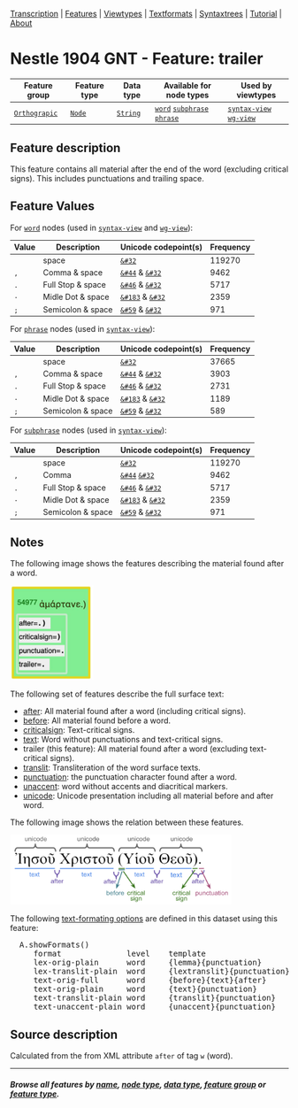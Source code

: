 <a name="start"></a>
<div class="hidden-content">
<a href="../transcription.md">Transcription</a> | <a href="README.md#start">Features</a> | <a href="../viewtypes.md#start">Viewtypes</a> | <a href="../textformats.md#start">Textformats</a> |  <a href="../syntaxtrees.md#start">Syntaxtrees</a> | <a href="../../tutorial/README.md#start">Tutorial</a>  | <a href="../about.md#start">About</a>
</div>

# Nestle 1904 GNT - Feature: trailer

Feature group |Feature type | Data type | Available for node types | Used by viewtypes
---  | --- | --- | --- | ---
[`Orthograpic`](featuresbygroup.md#orthograpic-features) | [`Node`](featuresbyfeaturetype.md#node-features) | [`String`](featuresbydatatype.md#string-datatype) | [`word`](featuresbynodetype.md#word-nodes) [`subphrase`](featuresbynodetype.md#subphrase-nodes) [`phrase`](featuresbynodetype.md#phrase-nodes) | [`syntax-view`](../syntax-view.md#start) [`wg-view`](../wg-view.md#start) 

## Feature description

This feature contains all material after the end of the word (excluding critical signs). This includes punctuations and trailing space.

## Feature Values

For [`word`](featuresbynodetype.md#word-nodes) nodes (used in [`syntax-view`](../syntax-view.md#start) and  [`wg-view`](../wg-view.md#start)):

Value| Description | Unicode codepoint(s) | Frequency
---|---|---|---
<span>` `</span> | space | [`&#32`](https://www.codetable.net/decimal/32) |119270
`, ` | Comma & space | [`&#44`](https://www.codetable.net/decimal/44) & [`&#32`](https://www.codetable.net/decimal/32)| 9462
`. ` | Full Stop & space | [`&#46`](https://www.codetable.net/decimal/46) & [`&#32`](https://www.codetable.net/decimal/32)| 5717
`· ` | Midle Dot & space | [`&#183`](https://www.codetable.net/decimal/183) & [`&#32`](https://www.codetable.net/decimal/32)| 2359
`; ` | Semicolon & space | [`&#59`](https://www.codetable.net/decimal/59) & [`&#32`](https://www.codetable.net/decimal/32) | 971 

For [`phrase`](featuresbynodetype.md#phrase-nodes) nodes (used in [`syntax-view`](../syntax-view.md#start)):

Value| Description | Unicode codepoint(s) | Frequency
---|---|---|---
<span>` `</span> | space | [`&#32`](https://www.codetable.net/decimal/32) | 37665
`,` | Comma & space | [`&#44`](https://www.codetable.net/decimal/44) & [`&#32`](https://www.codetable.net/decimal/32)| 3903
`.` | Full Stop & space | [`&#46`](https://www.codetable.net/decimal/46) & [`&#32`](https://www.codetable.net/decimal/32)| 2731
`·` | Midle Dot & space | [`&#183`](https://www.codetable.net/decimal/183) & [`&#32`](https://www.codetable.net/decimal/32)| 1189
`;` | Semicolon & space | [`&#59`](https://www.codetable.net/decimal/59) & [`&#32`](https://www.codetable.net/decimal/32)| 589

For [`subphrase`](featuresbynodetype.md#subphrase-nodes) nodes (used in [`syntax-view`](../syntax-view.md#start)):

Value| Description | Unicode codepoint(s) | Frequency
---|---|---|---
<span>` `</span> | space | [`&#32`](https://www.codetable.net/decimal/32) | 119270
`,` | Comma | [`&#44`](https://www.codetable.net/decimal/44) [`&#32`](https://www.codetable.net/decimal/32)| 9462
`.` | Full Stop & space | [`&#46`](https://www.codetable.net/decimal/46) & [`&#32`](https://www.codetable.net/decimal/32)| 5717
`·` | Midle Dot & space | [`&#183`](https://www.codetable.net/decimal/183) & [`&#32`](https://www.codetable.net/decimal/32)| 2359
`;` | Semicolon & space | [`&#59`](https://www.codetable.net/decimal/59) & [`&#32`](https://www.codetable.net/decimal/32) | 971

## Notes

The following image shows the features describing the material found after a word.

<img src="images/material_after_word.jpg" width="150px">

The following set of features describe the full surface text:
   * [after](after.md#start): All material found after a word (including critical signs).
   * [before](before.md#start): All material found before a word.
   * [criticalsign](criticalsign.md#start): Text-critical signs.
   * [text](text.md#start): Word without punctuations and text-critical signs.
   * trailer (this feature): All material found after a word (excluding text-critical signs).
   * [translit](translit.md#start): Transliteration of the word surface texts.
   * [punctuation](punctuation.md#start): the punctuation character found after a word.
   * [unaccent](unaccent.md#start): word without accents and diacritical markers.
   * [unicode](unicode.md#start): Unicode presentation including all material before and after word.

The following image shows the relation between these features.

<img src="images/details_surface_features.png" width="400" >

The following [text-formating options](../textformats.md#start) are defined in this dataset using this feature:
<pre>
  A.showFormats()
     format              level    template
     lex-orig-plain      word     {lemma}{punctuation}
     lex-translit-plain  word     {lextranslit}{punctuation}
     text-orig-full      word     {before}{text}{after}
     text-orig-plain     word     {text}{punctuation}
     text-translit-plain word     {translit}{punctuation}
     text-unaccent-plain word     {unaccent}{punctuation}
</pre>

## Source description

Calculated from the from XML attribute `after` of tag `w` (word).

---
#### *Browse all features by [name](featuresbyname.md#start), [node type](featuresbynodetype.md#start), [data type](featuresbydatatype.md#start), [feature group](featuresbygroup.md#start) or [feature type](featuresbyfeaturetype.md#start).*
